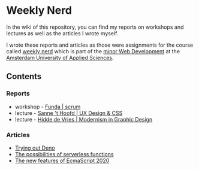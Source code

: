 # Weekly Nerd
In the wiki of this repository, you can find my reports on workshops and lectures as well as the articles I wrote myself.

I wrote these reports and articles as those were assignments for the course called [weekly nerd](https://github.com/cmda-minor-web/weekly-nerd-1920) which is part of the [minor Web Development](https://everythingweb.org/) at the [Amsterdam University of Applied Sciences](https://www.amsterdamuas.com/).

## Contents
### Reports
- workshop - [Funda | scrum][funda]
- lecture - [Sanne 't Hoofd | UX Design & CSS][UX]
- lecture - [Hidde de Vries | Modernism in Graphic Design][Modernism]

### Articles
- [Trying out Deno][deno]
- [The possibilities of serverless functions][serverless]
- [The new features of EcmaScript 2020][es2020]

[funda]: https://github.com/lennartdeknikker/weekly-nerd-1920/wiki/Funda-Scrum-Workshop
[UX]: https://github.com/lennartdeknikker/weekly-nerd-1920/wiki/UX-Design-&-CSS
[Modernism]: https://github.com/lennartdeknikker/weekly-nerd-1920/wiki/Modernism-in-Graphic-Design

[serverless]: https://github.com/lennartdeknikker/weekly-nerd-1920/wiki/The-possibilities-of-serverless-functions
[es2020]: https://github.com/lennartdeknikker/weekly-nerd-1920/wiki/The-new-features-of-EcmaScript-2020
[deno]: https://github.com/lennartdeknikker/weekly-nerd-1920/wiki/Trying-out-Deno

